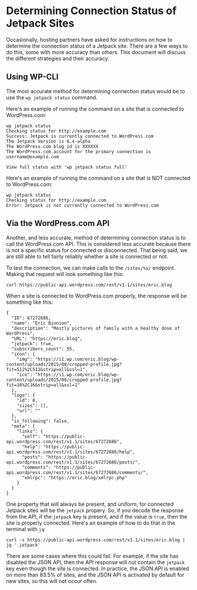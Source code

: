 # Determining Connection Status of Jetpack Sites

Occasionally, hosting partners have asked for instructions on how to determine the connection status of a Jetpack site. There are a few ways to do this, some with more accuracy than others. This document will discuss the different strategies and their accuracy.

## Using WP-CLI

The most accurate method for determining connection status would be to use the `wp jetpack status` command.

Here's an example of running the command on a site that is connected to WordPress.com:

```
wp jetpack status
Checking status for http://example.com
Success: Jetpack is currently connected to WordPress.com
The Jetpack Version is 6.4-alpha
The WordPress.com blog_id is XXXXXX
The WordPress.com account for the primary connection is username@example.com

View full status with 'wp jetpack status full'
```

Here's an example of running the command on a site that is NOT connected to WordPress.com:

```
wp jetpack status
Checking status for http://example.com
Error: Jetpack is not currently connected to WordPress.com
```

## Via the WordPress.com API

Another, and less accurate, method of determining connection status is to call the WordPress.com API. This is considered less accurate because there is not a specific status for connected or disconnected. That being said, we are still able to tell fairly reliably whether a site is connected or not.

To test the connection, we can make calls to the `/sites/%s/` endpoint. Making that request will look something like this:

```
curl https://public-api.wordpress.com/rest/v1.1/sites/eric.blog
```

When a site is connected to WordPress.com properly, the response will be something like this:

```
{
  "ID": 67272686,
  "name": "Eric Binnion",
  "description": "Mostly pictures of family with a healthy dose of WordPress",
  "URL": "https://eric.blog",
  "jetpack": true,
  "subscribers_count": 55,
  "icon": {
    "img": "https://i1.wp.com/eric.blog/wp-content/uploads/2015/08/cropped-profile.jpg?fit=512%2C512&strip=all&ssl=1",
    "ico": "https://i1.wp.com/eric.blog/wp-content/uploads/2015/08/cropped-profile.jpg?fit=16%2C16&strip=all&ssl=1"
  },
  "logo": {
    "id": 0,
    "sizes": [],
    "url": ""
  },
  "is_following": false,
  "meta": {
    "links": {
      "self": "https://public-api.wordpress.com/rest/v1.1/sites/67272686",
      "help": "https://public-api.wordpress.com/rest/v1.1/sites/67272686/help",
      "posts": "https://public-api.wordpress.com/rest/v1.1/sites/67272686/posts/",
      "comments": "https://public-api.wordpress.com/rest/v1.1/sites/67272686/comments/",
      "xmlrpc": "https://eric.blog/xmlrpc.php"
    }
  }
}
```

One property that will always be present, and uniform, for connected Jetpack sites will be the `jetpack` propery. So, if you decode the response from the API, if the `jetpack` key is present, and if the value is `true`, then the site is properly connected. Here's an example of how to do that in the terminal with `jq`:

```
curl -s https://public-api.wordpress.com/rest/v1.1/sites/eric.blog | jq '.jetpack'
```

There are some cases where this could fail. For example, if the site has disabled the JSON API, then the API response will not contain the `jetpack` key even though the site is connected. In practice, the JSON API is enabled on more than 83.5% of sites, and the JSON API is activated by default for new sites, so this will not occur often.
